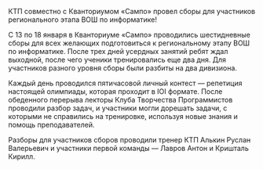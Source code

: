 КТП совместно с Кванториумом «Сампо» провел сборы для участников регионального этапа ВОШ по информатике!

С 13 по 18 января в Кванториуме «Сампо» проводились шестидневные сборы для всех желающих подготовиться к региональному этапу ВОШ по информатике. После трех дней усердных занятий ребят ждал выходной, после чего ученики тренировались еще два дня. Для участников разного уровня сборы были разбиты на два дивизиона.

Каждый день проводился пятичасовой личный контест — репетиция настоящей олимпиады, которая проходит в IOI формате. После обеденного перерыва лекторы Клуба Творчества Программистов проводили разбор задач, и участники могли дорешать задачи, с которыми не справились на тренировке, используя новые знания и помощь преподавателей.

Разборы для участников сборов проводили тренер КТП Алькин Руслан Валерьевич и участники первой команды — Лавров Антон и Кришталь Кирилл.

